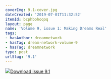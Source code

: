 ```yaml
---
coverImg: 9.1-cover.jpg
dateCreated: '2019-07-01T11:32:52'
itemId: bcphbohoqoq
layout: page
name: 'Volume 9, issue 1: Making Dreams Real'
tags:
- hasAuthor: dreamnetwork
- hasTag: dream-network-volume-9
- hasTag: dreamnetwork
type: post
urlSlug: '9.1'
---
```

<img class="card-journal-img" src="../images/9.1-rect.jpg"/><a href="../files/pdfs/Volume_9/9.1-Dream-Network-Journal_Volume-9_No-1.pdf" download="">Download issue 9.1</a>